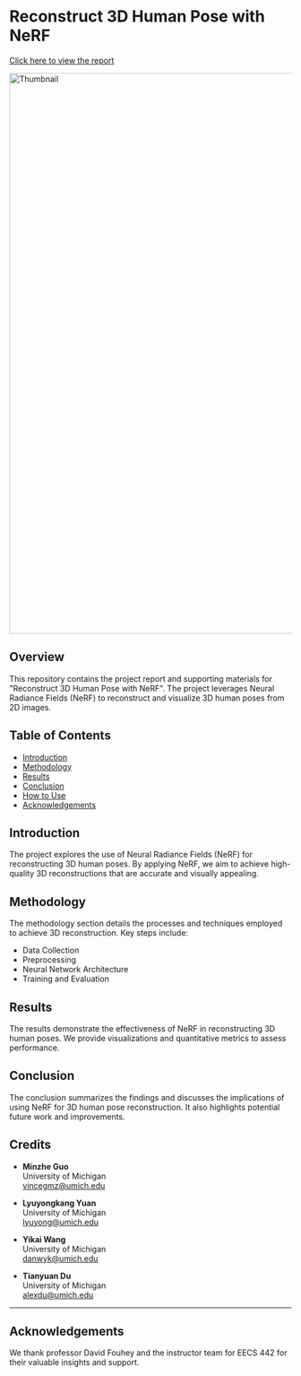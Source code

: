 # Reconstruct 3D Human Pose with NeRF
[Click here to view the report](https://github.com/danwyk/Reconstruct_3D_Human_Pose_with_NeRF/blob/main/Reconstruct_3D_Human_Pose_with_NeRF.pdf)

<img src="https://github.com/danwyk/Reconstruct_3D_Human_Pose_with_NeRF/blob/main/demo/figure1.png" alt="Thumbnail" width="1000" />

## Overview
This repository contains the project report and supporting materials for "Reconstruct 3D Human Pose with NeRF". The project leverages Neural Radiance Fields (NeRF) to reconstruct and visualize 3D human poses from 2D images.

## Table of Contents
- [Introduction](#introduction)
- [Methodology](#methodology)
- [Results](#results)
- [Conclusion](#conclusion)
- [How to Use](#how-to-use)
- [Acknowledgements](#acknowledgements)

## Introduction
The project explores the use of Neural Radiance Fields (NeRF) for reconstructing 3D human poses. By applying NeRF, we aim to achieve high-quality 3D reconstructions that are accurate and visually appealing.

## Methodology
The methodology section details the processes and techniques employed to achieve 3D reconstruction. Key steps include:
- Data Collection
- Preprocessing
- Neural Network Architecture
- Training and Evaluation

## Results
The results demonstrate the effectiveness of NeRF in reconstructing 3D human poses. We provide visualizations and quantitative metrics to assess performance.

## Conclusion
The conclusion summarizes the findings and discusses the implications of using NeRF for 3D human pose reconstruction. It also highlights potential future work and improvements.

## Credits
- **Minzhe Guo**  
  University of Michigan  
  vincegmz@umich.edu

- **Lyuyongkang Yuan**  
  University of Michigan  
  lyuyong@umich.edu

- **Yikai Wang**  
  University of Michigan  
  danwyk@umich.edu

- **Tianyuan Du**  
  University of Michigan  
  alexdu@umich.edu

---

## Acknowledgements
We thank professor David Fouhey and the instructor team for EECS 442 for their valuable insights and support.
